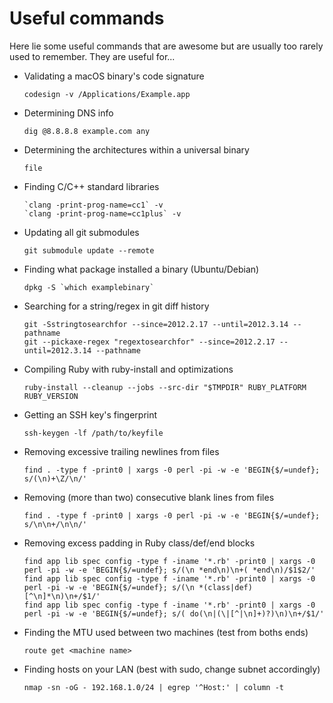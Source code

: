 # Useful commands

Here lie some useful commands that are awesome but are usually too rarely used to remember. They are useful for...

- Validating a macOS binary's code signature
  ```
  codesign -v /Applications/Example.app
  ```

- Determining DNS info
  ```
  dig @8.8.8.8 example.com any
  ```

- Determining the architectures within a universal binary
  ```
  file
  ```

- Finding C/C++ standard libraries
  ```
  `clang -print-prog-name=cc1` -v
  `clang -print-prog-name=cc1plus` -v
  ```

- Updating all git submodules
  ```
  git submodule update --remote
  ```

- Finding what package installed a binary (Ubuntu/Debian)
  ```
  dpkg -S `which examplebinary`
  ```

- Searching for a string/regex in git diff history
  ```
  git -Sstringtosearchfor --since=2012.2.17 --until=2012.3.14 -- pathname
  git --pickaxe-regex "regextosearchfor" --since=2012.2.17 --until=2012.3.14 --pathname
  ```

- Compiling Ruby with ruby-install and optimizations
  ```
  ruby-install --cleanup --jobs --src-dir "$TMPDIR" RUBY_PLATFORM RUBY_VERSION
  ```

- Getting an SSH key's fingerprint
  ```
  ssh-keygen -lf /path/to/keyfile
  ```

- Removing excessive trailing newlines from files
  ```
  find . -type f -print0 | xargs -0 perl -pi -w -e 'BEGIN{$/=undef}; s/(\n)+\Z/\n/'
  ```

- Removing (more than two) consecutive blank lines from files
  ```
  find . -type f -print0 | xargs -0 perl -pi -w -e 'BEGIN{$/=undef}; s/\n\n+/\n\n/'
  ```

- Removing excess padding in Ruby class/def/end blocks
  ```
  find app lib spec config -type f -iname '*.rb' -print0 | xargs -0 perl -pi -w -e 'BEGIN{$/=undef}; s/(\n *end\n)\n+( *end\n)/$1$2/'
  find app lib spec config -type f -iname '*.rb' -print0 | xargs -0 perl -pi -w -e 'BEGIN{$/=undef}; s/(\n *(class|def) [^\n]*\n)\n+/$1/'
  find app lib spec config -type f -iname '*.rb' -print0 | xargs -0 perl -pi -w -e 'BEGIN{$/=undef}; s/( do(\n|(\|[^|\n]+)?)\n)\n+/$1/'
  ```

- Finding the MTU used between two machines (test from boths ends)
  ```
  route get <machine name>
  ```

- Finding hosts on your LAN (best with sudo, change subnet accordingly)
  ```
  nmap -sn -oG - 192.168.1.0/24 | egrep '^Host:' | column -t
  ```
